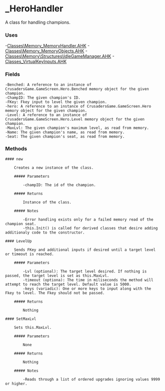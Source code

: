 # _HeroHandler

A class for handling champions.

### Uses

-[Classes\Memory\_MemoryHandler.AHK](Memory\_MemoryHandler.md)
-[Classes\Memory\_MemoryObjects.AHK](Memory\_MemoryObjects.md)
-[Classes\Memory\Structures\IdleGameManager.AHK](Memory\Structures\_IdleGameManager.md)
-[Classes\_VirtualKeyInputs.AHK](_VirtualKeyInputs.md)

### Fields

    -Benched: A reference to an instance of CrusadersGame.GameScreen.Hero.Benched memory object for the given champion.
    -ChampID: The given champion's ID.
    -FKey: Fkey input to level the given champion.
    -hero: A reference to an instance of CrusadersGame.GameScreen.Hero memory object for the given champion.
    -Level: A reference to an instance of CrusadersGame.GameScreen.Hero.Level memory object for the given champion.
    -MaxLvl: The given champion's maximum level, as read from memory.
    -Name: The given champion's name, as read from memory.
    -Seat: The given champion's seat, as read from memory.

### Methods

    #### new

        Creates a new instance of the class.

        ##### Parameters

            -champID: The id of the champion.

        ##### Returns

            Instance of the class.

        ##### Notes

            -Error handling exists only for a failed memory read of the champion seat.
            -this.Init() is called for derived classes that desire adding additionaly code to the constructor.

    #### LevelUp

        Sends FKey and additional inputs if desired until a target level or timeout is reached.

        ##### Parameters

            -Lvl (optional): The target level desired. If nothing is passed, the target level is set as this.MaxLvl.
            -timeout (optiona): The time in miliseconds the method will attempt to reach the target level. Default value is 5000.
            -keys (variadic): One or more keys to input along with the Fkey to level. The Fkey should not be passed.

        ##### Returns

            Nothing

    #### SetMaxLvl

        Sets this.MaxLvl.

        ##### Parameters

            None
        
        ##### Returns

            Nothing

        ##### Notes

            -Reads through a list of ordered upgrades ignoring values 9999 or higher.

            

